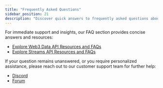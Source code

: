 ```yaml
---
title: "Frequently Asked Questions"
sidebar_position: 21
description: "Discover quick answers to frequently asked questions about our Web3 Data API, Streams service, and various product features, designed to optimize your API integration process."
---
```


For immediate support and insights, our FAQ section provides concise answers and resources:

  - <a href="/web3-data-api/evm/resources">Explore Web3 Data API Resources and FAQs</a>
  - <a href="/streams-api/evm/faq">Explore Streams API Resources and FAQs</a>


If your question remains unanswered, or you require personalized assistance, please reach out to our customer support team for further help:

  - <a href="https://moralis.io/discord">Discord</a>
  - <a href="https://forum.moralis.io">Forum</a>

